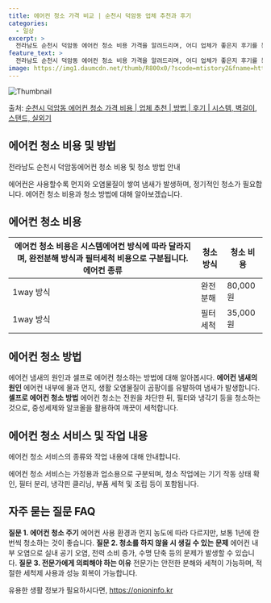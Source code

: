 ```yaml
---
title: 에어컨 청소 가격 비교 | 순천시 덕암동 업체 추천과 후기
categories:
  - 일상
excerpt: >
  전라남도 순천시 덕암동 에어컨 청소 비용 가격을 알려드리며, 어디 업체가 좋은지 후기를 통해 알아보겠습니다. 현재 글에서는 시스템, 벽걸이, 스탠드, 실외기 각각에 대해 청소 비용이 나와 있으니 참고하시면 되겠습니다. 에어컨 분해 청소 방법 보기 👈 클릭셀프 에어컨 청소 방법 보기👈 클릭순천시 덕암동 에어컨 청소 비용시스템에어컨 방식클리닝방식금액1way 방식에어컨 완전분해80,000원1way 방식에어컨 필터세척35,000원2way 방식에어컨 완전분해90,000원2way 방식에어컨 필터세척35,000원4way 방식에어컨 완전분해120,000원4way 방식에어컨 필터세척35,000원원형방식에어컨 완전분해140,000원원형방식에어컨 필터세척35,000원에어컨 청소 견적 샘플 보기 👈 클릭에어컨 냄새의 원인은 ..
feature_text: >
  전라남도 순천시 덕암동 에어컨 청소 비용 가격을 알려드리며, 어디 업체가 좋은지 후기를 통해 알아보겠습니다. 현재 글에서는 시스템, 벽걸이, 스탠드, 실외기 각각에 대해 청소 비용이 나와 있으니 참고하시면 되겠습니다. 에어컨 분해 청소 방법 보기 👈 클릭셀프 에어컨 청소 방법 보기👈 클릭순천시 덕암동 에어컨 청소 비용시스템에어컨 방식클리닝방식금액1way 방식에어컨 완전분해80,000원1way 방식에어컨 필터세척35,000원2way 방식에어컨 완전분해90,000원2way 방식에어컨 필터세척35,000원4way 방식에어컨 완전분해120,000원4way 방식에어컨 필터세척35,000원원형방식에어컨 완전분해140,000원원형방식에어컨 필터세척35,000원에어컨 청소 견적 샘플 보기 👈 클릭에어컨 냄새의 원인은 ..
image: https://img1.daumcdn.net/thumb/R800x0/?scode=mtistory2&fname=https%3A%2F%2Fblog.kakaocdn.net%2Fdn%2FcwvzeS%2FbtsHxHw9LpK%2FpRgjB1ojhbokX5YLCrbra0%2Fimg.webp
---
```


![Thumbnail](https://img1.daumcdn.net/thumb/R800x0/?scode=mtistory2&fname=https%3A%2F%2Fblog.kakaocdn.net%2Fdn%2FcwvzeS%2FbtsHxHw9LpK%2FpRgjB1ojhbokX5YLCrbra0%2Fimg.webp)

<p>출처: <a href="https://onioninfo.kr/entry/%EC%88%9C%EC%B2%9C%EC%8B%9C-%EB%8D%95%EC%95%94%EB%8F%99-%EC%97%90%EC%96%B4%EC%BB%A8-%EC%B2%AD%EC%86%8C-%EA%B0%80%EA%B2%A9-%EB%B9%84%EC%9A%A9-%EC%97%85%EC%B2%B4-%EC%B6%94%EC%B2%9C-%EB%B0%A9%EB%B2%95-%ED%9B%84%EA%B8%B0-%EC%8B%9C%EC%8A%A4%ED%85%9C-%EB%B2%BD%EA%B1%B8%EC%9D%B4-%EC%8A%A4%ED%83%A0%EB%93%9C-%EC%8B%A4%EC%99%B8%EA%B8%B0" rel="dofollow">순천시 덕암동 에어컨 청소 가격 비용 | 업체 추천 | 방법 | 후기 | 시스템, 벽걸이, 스탠드, 실외기</a> </p>

## 에어컨 청소 비용 및 방법

전라남도 순천시 덕암동에어컨 청소 비용 및 청소 방법 안내

에어컨은 사용할수록 먼지와 오염물질이 쌓여 냄새가 발생하며, 정기적인 청소가 필요합니다. 에어컨 청소 비용과 청소 방법에 대해
알아보겠습니다.

## **에어컨 청소 비용**

에어컨 청소 비용은 시스템에어컨 방식에 따라 달라지며, 완전분해 방식과 필터세척 비용으로 구분됩니다.  **에어컨 종류** | **청소 방식** | **청소 비용**  
---|---|---  
1way 방식 | 완전분해 | 80,000원  
1way 방식 | 필터세척 | 35,000원  
  


## **에어컨 청소 방법**

에어컨 냄새의 원인과 셀프로 에어컨 청소하는 방법에 대해 알아봅시다. **에어컨 냄새의 원인** 에어컨 내부에 물과 먼지, 생활 오염물질이
곰팡이를 유발하여 냄새가 발생합니다. **셀프로 에어컨 청소 방법** 에어컨 청소는 전원을 차단한 뒤, 필터와 냉각기 등을 청소하는 것으로,
중성세제와 알코올을 활용하여 깨끗이 세척합니다.



## **에어컨 청소 서비스 및 작업 내용**

에어컨 청소 서비스의 종류와 작업 내용에 대해 안내합니다.

에어컨 청소 서비스는 가정용과 업소용으로 구분되며, 청소 작업에는 기기 작동 상태 확인, 필터 분리, 냉각핀 클리닝, 부품 세척 및 조립
등이 포함됩니다.



## **자주 묻는 질문 FAQ**

**질문 1. 에어컨 청소 주기** 에어컨 사용 환경과 먼지 농도에 따라 다르지만, 보통 1년에 한 번씩 청소하는 것이 좋습니다. **질문
2. 청소를 하지 않을 시 생길 수 있는 문제** 에어컨 내부 오염으로 실내 공기 오염, 전력 소비 증가, 수명 단축 등의 문제가 발생할 수
있습니다. **질문 3. 전문가에게 의뢰해야 하는 이유** 전문가는 안전한 분해와 세척이 가능하며, 적절한 세척제 사용과 성능 회복이
가능합니다.





 

유용한 생활 정보가 필요하시다면, <a href="https://onioninfo.kr" rel="dofollow">https://onioninfo.kr</a>


